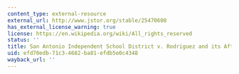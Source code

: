 ```yaml
---
content_type: external-resource
external_url: http://www.jstor.org/stable/25470608
has_external_license_warning: true
license: https://en.wikipedia.org/wiki/All_rights_reserved
status: ''
title: San Antonio Independent School District v. Rodriguez and its Aftermath
uid: efd70edb-71c3-4682-ba81-efdb5e0c4348
wayback_url: ''
---
```

